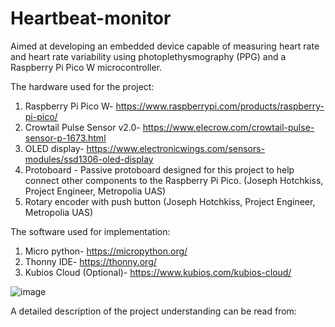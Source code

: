 # Heartbeat-monitor
Aimed at developing an embedded device capable of measuring heart rate and heart rate variability using photoplethysmography (PPG) and a Raspberry Pi Pico W microcontroller. 

The hardware used for the project: 
1.	Raspberry Pi Pico W- https://www.raspberrypi.com/products/raspberry-pi-pico/
2.	Crowtail Pulse Sensor v2.0- https://www.elecrow.com/crowtail-pulse-sensor-p-1673.html
3.	OLED display- https://www.electronicwings.com/sensors-modules/ssd1306-oled-display
4.	Protoboard - Passive protoboard designed for this project to help connect other components to the Raspberry Pi Pico. (Joseph Hotchkiss, Project Engineer, Metropolia UAS)
5.	Rotary encoder with push button (Joseph Hotchkiss, Project Engineer, Metropolia UAS)

The software used for implementation:
1.	Micro python- https://micropython.org/
2.	Thonny IDE- https://thonny.org/
3.	Kubios Cloud (Optional)- https://www.kubios.com/kubios-cloud/

![image](https://github.com/hoodahim/Heartbeat-monitor/assets/111939973/9cf40e36-cb70-4bba-a943-2dd269ba38b4)


A detailed description of the project understanding can be read from:
